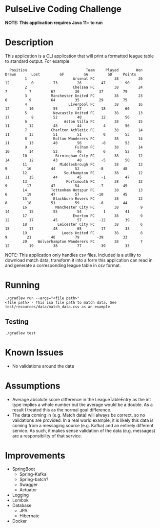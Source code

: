 # PulseLive Coding Challenge

**NOTE: This application requires Java 11+ to run**

# Description
This application is a CLI application that will print a formatted league table to standard output. For example:
```
  Position                           Team     Played        Won      Drawn       Lost         GF         GA         GD     Points
         1                     Arsenal FC         38         26         12          0         73         26         47         90
         2                     Chelsea FC         38         24          7          7         67         30         37         79
         3           Manchester United FC         38         23          6          9         64         35         29         75
         4                   Liverpool FC         38         16         12         10         55         37         18         60
         5            Newcastle United FC         38         13         17          8         52         40         12         56
         6                 Aston Villa FC         38         15         11         12         48         44          4         56
         7           Charlton Athletic FC         38         14         11         13         51         51          0         53
         8            Bolton Wanderers FC         38         14         11         13         48         56         -8         53
         9                      Fulham FC         38         14         10         14         52         46          6         52
        10             Birmingham City FC         38         12         14         12         43         48         -5         50
        11               Middlesbrough FC         38         13          9         16         44         52         -8         48
        12                 Southampton FC         38         12         11         15         44         45         -1         47
        13                  Portsmouth FC         38         12          9         17         47         54         -7         45
        14           Tottenham Hotspur FC         38         13          6         19         47         57        -10         45
        15            Blackburn Rovers FC         38         12          8         18         51         59         -8         44
        16             Manchester City FC         38          9         14         15         55         54          1         41
        17                     Everton FC         38          9         12         17         45         57        -12         39
        18              Leicester City FC         38          6         15         17         48         65        -17         33
        19                Leeds United FC         38          8          9         21         40         79        -39         33
        20     Wolverhampton Wanderers FC         38          7         12         19         38         77        -39         33

```

NOTE: This application only handles csv files. Included is a utility to download match data, 
transform it into  a form this application can read in  and generate a corresponding
league table in csv format.


# Running
```
./gradlew run --args="<file path>"
<file path> - This isa file path to match data. See test/resources/data/match_data.csv as an example
```
## Testing
```
./gradlew test
```


# Known Issues
- No validations around the data

# Assumptions
- Average absolute score difference in the LeagueTableEntry as the int type implies a whole number but the average would be a double. 
As a result I treated this as the normal goal difference.
- The data coming in (e.g. Match data) will always be correct, so no validations are provided. 
In a real world example, it is  likely this data is coming from a messaging source (e.g. Kafka) and an entirely different service.
As such, it makes sense validation of the data (e.g. messages) are a responsibility of that service.

# Improvements
- SpringBoot
  - Spring-Kafka
  - Spring-batch?
  - Swagger
  - Actuator
- Logging
- Lombok
- Database
  - JPA
  - Hibernate
- Docker